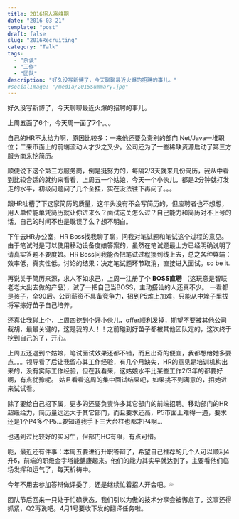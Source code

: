 ```yaml
---
title: 2016招人高峰期
date: "2016-03-21"
template: "post"
draft: false
slug: "2016Recruiting"
category: "Talk"
tags:
  - "杂谈"
  - "工作"
  - "团队"
description: "好久没写新博了，今天聊聊最近火爆的招聘的事儿。"
#socialImage: "/media/2015Summary.jpg"
---
```


好久没写新博了，今天聊聊最近火爆的招聘的事儿。

上周五面了6个，今天周一面了7个。。。

自己的HR不太给力啊，原因比较多：一来他还要负责别的部门.Net/Java一堆职位；二来市面上的前端流动人才少之又少。公司还为了一些稀缺资源启动了第三方服务商来挖简历。

顺便说下这个第三方服务商，倒是挺努力的，每隔2/3天就来几份简历，我从中看到比较合适的就约来看看，上周五一个姑娘，今天一个小伙儿，都是2分钟就打发走的水平，初级问题问了几个全挂，实在没法往下再问了。。。

跟HR吐槽了下这家简历的质量，这年头没有不会写简历的，但应聘者也不想想，用人单位能单凭简历就让你进来么？面试这关怎么过？自己能力和简历对不上号的话，自己的时间不也是耽误了么？想不明白。

下午去HR办公室，HR Boss找我聊了聊，问我对笔试题和笔试这个过程的意见。由于笔试时是可以使用移动设备度娘答案的，虽然在笔试题最上方已经明确说明了请真实答题不要度娘。HR Boss问我能否把笔试过程挪到线上去，总之各种弊端：效率低，真实性低。讨论的结果：决定笔试题环节取消，直接进入面试。so be it.

再说关于简历来源，求人不如求己，上周一注册了个 **BOSS直聘** （这玩意是智联老老大出去做的产品），试了一把自己当BOSS，主动搭讪的人还真不少。
一看都是孩子，全90后。公司薪资不具备竞争力，招到P5难上加难，只能从中矬子里拔将军拣好苗子自己培养。

还真让我碰上个，上周四挖到个好小伙儿，offer顺利发掉，期望不要被其他公司截胡，最最关键的，这是我的人！！之前碰到好苗子都被其他团队定的，这次终于挖到自己的了，开心。

上周五还遇到个姑娘，笔试面试效果还都不错，而且出奇的便宜，我都想给她多要点。。。领导看了后让我留心其工作经验，有几个月缺失，HR的意见是培训机构出来的，没有实际工作经验，但在我看来，这姑娘水平比某些工作2/3年的都要好啊，有点犹豫呢。
姑且看看这周的集中面试结果吧，如果挑不到满意的，招她进来试试看。

除了要给自己招下属，更多的还要负责许多其它部门的前端招聘。移动部门的HR超级给力，简历量远远大于其它部门，而且要求还高，P5市面上难得一遇，要求还是1个P4多个P5...要知道我手下三大台柱也都才P4啊...

也遇到过比较好的实习生，但部门HC有限，有点可惜。

呃，最近还有件事：本周五要进行升职答辩了，希望自己推荐的几个人可以顺利4升5，前端的职级金字塔能健康起来。他们的能力其实早就达到了，主要看他们临场发挥和运气了，每天祈祷中。

今年不用去参加答辩做评委了，还是继续忙着招人开会吧。💦

团队节后回来一只处于忙碌状态，我们引以为傲的技术分享会被懈怠了，这事还得抓紧，Q2再说吧。4月1号要收下发的翻译任务啦。
